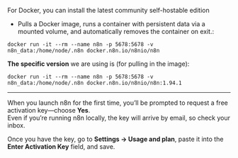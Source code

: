 For Docker, you can install the latest community self-hostable edition
- Pulls a Docker image, runs a container with persistent data via a mounted volume, and automatically removes the container on exit.:
```
docker run -it --rm --name n8n -p 5678:5678 -v n8n_data:/home/node/.n8n docker.n8n.io/n8nio/n8n
```

**The specific version** we are using is (for pulling in the image):
```
docker run -it --rm --name n8n -p 5678:5678 -v n8n_data:/home/node/.n8n docker.n8n.io/n8nio/n8n:1.94.1
```


---

When you launch n8n for the first time, you’ll be prompted to request a free activation key—choose **Yes**.  
Even if you’re running n8n locally, the key will arrive by email, so check your inbox.

Once you have the key, go to **Settings → Usage and plan**, paste it into the **Enter Activation Key** field, and save.